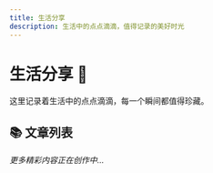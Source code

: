 ```yaml
---
title: 生活分享
description: 生活中的点点滴滴，值得记录的美好时光
---
```


# 生活分享 📝

这里记录着生活中的点点滴滴，每一个瞬间都值得珍藏。

## 📚 文章列表

<ArticleList pathPrefix="/life/records" />

_更多精彩内容正在创作中..._
